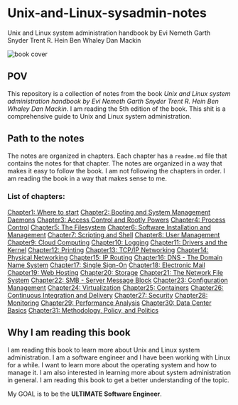 # Unix-and-Linux-sysadmin-notes

Unix and Linux system administration handbook by Evi Nemeth Garth Snyder Trent R. Hein Ben Whaley Dan Mackin

![book cover](https://crescentvale.com/wp-content/uploads/2017/12/unix-and-linux-system-administration-handbook-3.jpg)

## POV

This repository is a collection of notes from the book *Unix and Linux system administration handbook by Evi Nemeth Garth Snyder Trent R. Hein Ben Whaley Dan Mackin*. I am reading the 5th edition of the book. This shit is a comprehensive guide to Unix and Linux system administration. 

## Path to the notes

The notes are organized in chapters. Each chapter has a `readme.md` file that contains the notes for that chapter. The notes are organized in a way that makes it easy to follow the book. I am not following the chapters in order. I am reading the book in a way that makes sense to me.

### List of chapters:

[Chapter1: Where to start](./where-to-start/readme.md)
[Chapter2: Booting and System Management Daemons](./booting-and-system-management-daemons/readme.md)
[Chapter3: Access Control and Rootly Powers](./access-control-and-rootly-powers/readme.md)
[Chapter4: Process Control](./process-control/readme.md)
[Chapter5: The Filesystem](./the-filesystem/readme.md)
[Chapter6: Software Installation and Management](./software-installation/readme.md)
[Chapter7: Scripting and Shell](./scripts-and-shell/readme.md)
[Chapter8: User Management](./user-management/readme.md)
[Chapter9: Cloud Computing](./cloud-computing/readme.md)
[Chapter10: Logging](./logging/readme.md)
[Chapter11: Drivers and the Kernel](./drivers-and-the-kernel/readme.md)
[Chapter12: Printing](./printing/readme.md)
[Chapter13: TCP/IP Networking](./tcp-ip-networking/readme.md)
[Chapter14: Physical Networking](./physical-networking/readme.md)
[Chapter15: IP Routing](./ip-routing/readme.md)
[Chapter16: DNS - The Domain Name System](./dns/readme.md)
[Chapter17: Single Sign-On](./single-sign-on/readme.md)
[Chapter18: Electronic Mail](./electronic-mail/readme.md)
[Chapter19: Web Hosting](./web-hosting/readme.md)
[Chapter20: Storage](./storage/readme.md)
[Chapter21: The Network File System](./network-file-system/readme.md)
[Chapter22: SMB - Server Message Block](./smb/readme.md)
[Chapter23: Configuration Management](./config-management/readme.md)
[Chapter24: Virtualization](./virtualization/readme.md)
[Chapter25: Containers](./containers/readme.md)
[Chapter26: Continuous Integration and Delivery](./continuous-integration-and-delivery/readme.md)
[Chapter27: Security](./security/readme.md)
[Chapter28: Monitoring](./monitoring/readme.md)
[Chapter29: Performance Analysis](./performance-analysis/readme.md)
[Chapter30: Data Center Basics](./data-center-basics/readme.md)
[Chapter31: Methodology, Policy, and Politics](./methodology-policy-and-politics/readme.md)

## Why I am reading this book

I am reading this book to learn more about Unix and Linux system administration. I am a software engineer and I have been working with Linux for a while. I want to learn more about the operating system and how to manage it. I am also interested in learning more about system administration in general. I am reading this book to get a better understanding of the topic. 

My GOAL is to be the **ULTIMATE Software Engineer**.
